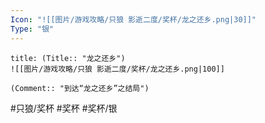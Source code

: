 ```yaml
---
Icon: "![[图片/游戏攻略/只狼 影逝二度/奖杯/龙之还乡.png|30]]"
Type: "银"
---
```

```ad-common-silver-trophy
title: (Title:: "龙之还乡")
![[图片/游戏攻略/只狼 影逝二度/奖杯/龙之还乡.png|100]]

(Comment:: "到达“龙之还乡”之结局")
```

#只狼/奖杯 #奖杯 #奖杯/银
